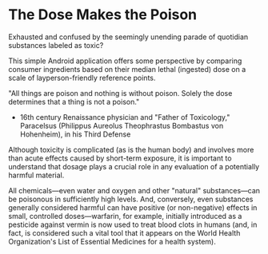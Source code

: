 # The Dose Makes the Poison
Exhausted and confused by the seemingly unending parade of quotidian substances labeled as toxic?

This simple Android application offers some perspective by comparing consumer ingredients based on their median lethal (ingested) dose on a scale of layperson-friendly reference points.

"All things are poison and nothing is without poison. Solely the dose determines that a thing is not a poison." 

- 16th century Renaissance physician and "Father of Toxicology," Paracelsus (Philippus Aureolus Theophrastus Bombastus von Hohenheim), in his Third Defense

Although toxicity is complicated (as is the human body) and involves more than acute effects caused by short-term exposure, it is important to understand that dosage plays a crucial role in any evaluation of a potentially harmful material.

All chemicals—even water and oxygen and other "natural" substances—can be poisonous in sufficiently high levels. And, conversely, even substances generally considered harmful can have positive (or non-negative) effects in small, controlled doses—warfarin, for example, initially introduced as a pesticide against vermin is now used to treat blood clots in humans (and, in fact, is considered such a vital tool that it appears on the World Health Organization's List of Essential Medicines for a health system).

